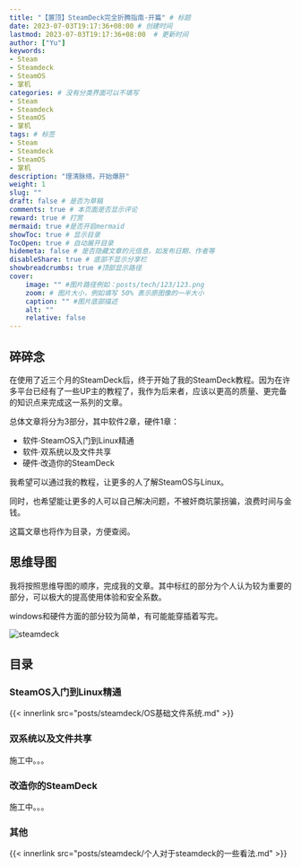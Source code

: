 ```yaml
---
title: "【置顶】SteamDeck完全折腾指南·开篇" # 标题
date: 2023-07-03T19:17:36+08:00	# 创建时间
lastmod: 2023-07-03T19:17:36+08:00	# 更新时间
author: ["Yu"]
keywords: 
- Steam
- Steamdeck
- SteamOS
- 掌机 
categories: # 没有分类界面可以不填写
- Steam
- Steamdeck
- SteamOS
- 掌机
tags: # 标签
- Steam
- Steamdeck
- SteamOS
- 掌机
description: "理清脉络，开始爆肝"
weight: 1
slug: ""
draft: false # 是否为草稿
comments: true # 本页面是否显示评论
reward: true # 打赏
mermaid: true #是否开启mermaid
showToc: true # 显示目录
TocOpen: true # 自动展开目录
hidemeta: false # 是否隐藏文章的元信息，如发布日期、作者等
disableShare: true # 底部不显示分享栏
showbreadcrumbs: true #顶部显示路径
cover:
    image: "" #图片路径例如：posts/tech/123/123.png
    zoom: # 图片大小，例如填写 50% 表示原图像的一半大小
    caption: "" #图片底部描述
    alt: ""
    relative: false
---
```


## 碎碎念

在使用了近三个月的SteamDeck后，终于开始了我的SteamDeck教程。因为在许多平台已经有了一些UP主的教程了，我作为后来者，应该以更高的质量、更完备的知识点来完成这一系列的文章。

总体文章将分为3部分，其中软件2章，硬件1章：

- 软件·SteamOS入门到Linux精通
- 软件·双系统以及文件共享
- 硬件·改造你的SteamDeck

我希望可以通过我的教程，让更多的人了解SteamOS与Linux。

同时，也希望能让更多的人可以自己解决问题，不被奸商坑蒙拐骗，浪费时间与金钱。

这篇文章也将作为目录，方便查阅。

## 思维导图

我将按照思维导图的顺序，完成我的文章。其中标红的部分为个人认为较为重要的部分，可以极大的提高使用体验和安全系数。

windows和硬件方面的部分较为简单，有可能能穿插着写完。

![steamdeck](/img/posts/SteamDeck完全折腾指南·开篇/steamdeck.png)

## 目录

### SteamOS入门到Linux精通

{{< innerlink src="posts/steamdeck/OS基础文件系统.md" >}} 

### 双系统以及文件共享

施工中。。。

### 改造你的SteamDeck

施工中。。。

### 其他

{{< innerlink src="posts/steamdeck/个人对于steamdeck的一些看法.md" >}} 
